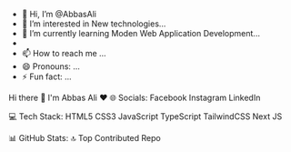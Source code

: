 - 👋 Hi, I’m @AbbasAli
- 👀 I’m interested in New technologies...
- 🌱 I’m currently learning Moden Web Application Development...
- 
- 📫 How to reach me ...
- 😄 Pronouns: ...
- ⚡ Fun fact: ...

<!---
AbbasAli97/AbbasAli97 is a ✨ special ✨ repository because its `README.md` (this file) appears on your GitHub profile.
You can click the Preview link to take a look at your changes.
--->
Hi there 👋 I'm Abbas Ali ❤️
🌐 Socials:
Facebook Instagram LinkedIn

💻 Tech Stack:
HTML5 CSS3 JavaScript TypeScript TailwindCSS Next JS

📊 GitHub Stats:
🔝 Top Contributed Repo
